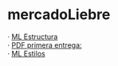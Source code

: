 # mercadoLiebre

· [ML Estructura](https://github.com/Ale-253/mercadoLiebre/tree/estructura)  
· [PDF primera entrega:](mocks/mercadoLiebre1.pdf)  
· [ML Estilos](https://github.com/Ale-253/mercadoLiebre/tree/estilos)  
